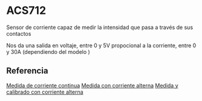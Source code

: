 # ACS712

Sensor de corriente capaz de medir la intensidad que pasa a través de sus contactos

Nos da una salida en voltaje, entre 0 y 5V propocional a la corriente, entre 0 y 30A (dependiendo del modelo )

## Referencia

[Medida de corriente continua](https://www.luisllamas.es/arduino-intensidad-consumo-electrico-acs712/)
[Medida con corriente alterna](http://henrysbench.capnfatz.com/henrys-bench/arduino-current-measurements/acs712-arduino-ac-current-tutorial/)
[Medida y calibrado con corriente alterna](https://www.instructables.com/id/Simplified-Arduino-AC-Current-Measurement-Using-AC/ )
